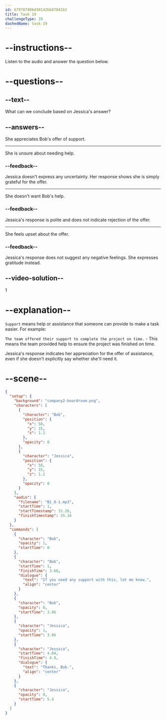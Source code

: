 ```yaml
---
id: 67978748bd30142bb87842b2
title: Task 19
challengeType: 19
dashedName: task-19
---
```


<!-- (Audio) Bob: If you need any support with this, let me know. Jessica: Thanks, Bob. -->

# --instructions--

Listen to the audio and answer the question below.

# --questions--

## --text--

What can we conclude based on Jessica's answer?

## --answers--

She appreciates Bob's offer of support.

---

She is unsure about needing help.

### --feedback--

Jessica doesn't express any uncertainty. Her response shows she is simply grateful for the offer.

---

She doesn't want Bob's help.

### --feedback--

Jessica's response is polite and does not indicate rejection of the offer.

---

She feels upset about the offer.

### --feedback--

Jessica's response does not suggest any negative feelings. She expresses gratitude instead.

## --video-solution--

1

# --explanation--

`Support` means help or assistance that someone can provide to make a task easier. For example:

`The team offered their support to complete the project on time.` - This means the team provided help to ensure the project was finished on time.

Jessica's response indicates her appreciation for the offer of assistance, even if she doesn't explicitly say whether she'll need it.

# --scene--

```json
{
  "setup": {
    "background": "company2-boardroom.png",
    "characters": [
      {
        "character": "Bob",
        "position": {
          "x": 50,
          "y": 15,
          "z": 1.2
        },
        "opacity": 0
      },
      {
        "character": "Jessica",
        "position": {
          "x": 50,
          "y": 15,
          "z": 1.2
        },
        "opacity": 0
      }
    ],
    "audio": {
      "filename": "B1_8-1.mp3",
      "startTime": 1,
      "startTimestamp": 31.26,
      "finishTimestamp": 35.16
    }
  },
  "commands": [
    {
      "character": "Bob",
      "opacity": 1,
      "startTime": 0
    },
    {
      "character": "Bob",
      "startTime": 1,
      "finishTime": 3.68,
      "dialogue": {
        "text": "If you need any support with this, let me know.",
        "align": "center"
      }
    },
    {
      "character": "Bob",
      "opacity": 0,
      "startTime": 3.86
    },
    {
      "character": "Jessica",
      "opacity": 1,
      "startTime": 3.86
    },
    {
      "character": "Jessica",
      "startTime": 4.04,
      "finishTime": 4.9,
      "dialogue": {
        "text": "Thanks, Bob.",
        "align": "center"
      }
    },
    {
      "character": "Jessica",
      "opacity": 0,
      "startTime": 5.4
    }
  ]
}
```
